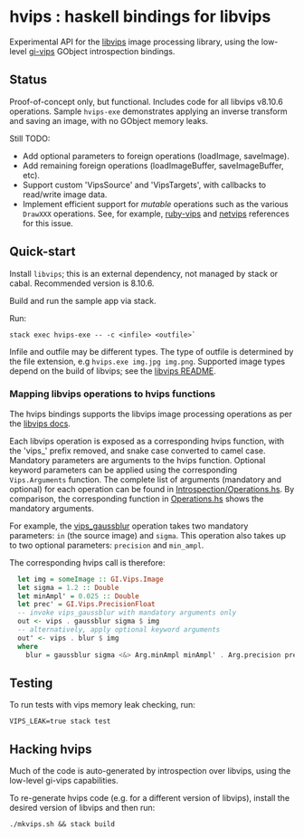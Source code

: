 hvips : haskell bindings for libvips
====================================

Experimental API for the [libvips](https://libvips.github.io/libvips/) image processing library, using the low-level [gi-vips](https://hackage.haskell.org/package/gi-vips-8.0.1) GObject introspection bindings.

## Status

Proof-of-concept only, but functional. Includes code for all libvips v8.10.6 operations. Sample `hvips-exe` demonstrates applying an inverse transform and saving an image, with no GObject memory leaks.

Still TODO:
* Add optional parameters to foreign operations (loadImage, saveImage).
* Add remaining foreign operations (loadImageBuffer, saveImageBuffer, etc).
* Support custom 'VipsSource' and 'VipsTargets', with callbacks to read/write image data.
* Implement efficient support for _mutable_ operations such as the various `DrawXXX` operations. See, for example, [ruby-vips](https://libvips.github.io/libvips/2021/03/08/ruby-vips-mutate.html) and [netvips](https://github.com/kleisauke/net-vips/issues/119) references for this issue.

## Quick-start

Install `libvips`; this is an external dependency, not managed by stack or cabal. Recommended version is 8.10.6.

Build and run the sample app via stack.

Run:
```console
stack exec hvips-exe -- -c <infile> <outfile>`
```

Infile and outfile may be different types. The type of outfile is determined by the file extension, e.g `hvips.exe img.jpg img.png`. Supported image types depend on the build of libvips; see the [libvips README](https://github.com/libvips/libvips#optional-dependencies).

### Mapping libvips operations to hvips functions

The hvips bindings supports the libvips image processing operations as per the [libvips docs](https://libvips.github.io/libvips/API/current/func-list.html).

Each libvips operation is exposed as a corresponding hvips function, with the 'vips_' prefix removed, and snake case converted to camel case. Mandatory parameters are arguments to the hvips function. Optional keyword parameters can be applied using the corresponding `Vips.Arguments` function. The complete list of arguments (mandatory and optional) for each operation can be found in [Introspection/Operations.hs](./src/Vips/Introspection/Operations.hs). By comparison, the corresponding function in [Operations.hs](./src/Vips/Operations.hs) shows the mandatory arguments.

For example, the [vips_gaussblur](https://libvips.github.io/libvips/API/current/libvips-convolution.html#vips-gaussblur) operation takes two mandatory parameters: `in` (the source image) and `sigma`. This operation also takes up to two optional parameters: `precision` and `min_ampl`.

The corresponding hvips call is therefore:

```haskell
  let img = someImage :: GI.Vips.Image
  let sigma = 1.2 :: Double
  let minAmpl' = 0.025 :: Double
  let prec' = GI.Vips.PrecisionFloat
  -- invoke vips_gaussblur with mandatory arguments only
  out <- vips . gaussblur sigma $ img
  -- alternatively, apply optional keyword arguments
  out' <- vips . blur $ img
  where
    blur = gaussblur sigma <&> Arg.minAmpl minAmpl' . Arg.precision prec' 
```

## Testing

To run tests with vips memory leak checking, run:
```console
VIPS_LEAK=true stack test
```
## Hacking hvips

Much of the code is auto-generated by introspection over libvips, using the low-level gi-vips capabilities.

To re-generate hvips code (e.g. for a different version of libvips), install the desired version of libvips and then run:
```console
./mkvips.sh && stack build
```
